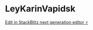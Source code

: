 # LeyKarinVapidsk

[Edit in StackBlitz next generation editor ⚡️](https://stackblitz.com/~/github.com/francisquitu89/LeyKarinVapidsk)